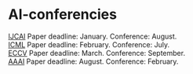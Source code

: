 # AI-conferencies

[IJCAI](https://ijcai24.org)  Paper deadline: January.  Conference: August.  
[ICML](https://icml.cc)  Paper deadline: February.  Conference: July.  
[ECCV](https://eccv2024.ecva.net)  Paper deadline: March.  Conference: September.  
[AAAI](https://aaai.org/aaai-conference)  Paper deadline: August.  Conference: February.  
